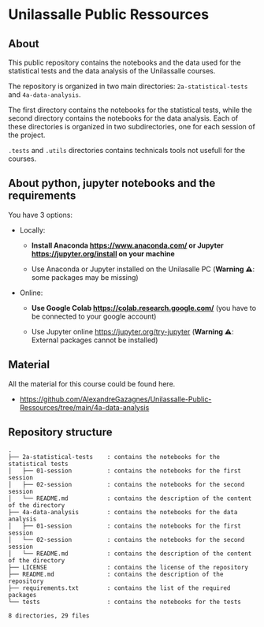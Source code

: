 # Unilassalle Public Ressources 


## About

This public repository contains the notebooks and the data used for the statistical tests and the data analysis of the Unilassalle courses. 

The repository is organized in two main directories: `2a-statistical-tests` and `4a-data-analysis`.

 The first directory contains the notebooks for the statistical tests, while the second directory contains the notebooks for the data analysis. Each of these directories is organized in two subdirectories, one for each session of the project. 
 
 
`.tests` and ```.utils``` directories contains technicals tools not usefull for the courses.



## About python, jupyter notebooks and the requirements

You have 3 options: 
- Locally: 

    - **Install Anaconda https://www.anaconda.com/ or Jupyter https://jupyter.org/install on your machine**

    - Use Anaconda or Jupyter installed on the Unilasalle PC (**Warning ⚠️**: some packages may be missing) 


- Online:

    - **Use Google Colab https://colab.research.google.com/** (you have to be connected to your google account)

    - Use Jupyter online  https://jupyter.org/try-jupyter (**Warning ⚠️**: External packages cannot be installed) 

## Material

All the material for this course could be found here.
- https://github.com/AlexandreGazagnes/Unilassalle-Public-Ressources/tree/main/4a-data-analysis

## Repository structure

```
.
├── 2a-statistical-tests    : contains the notebooks for the statistical tests
│   ├── 01-session          : contains the notebooks for the first session
│   ├── 02-session          : contains the notebooks for the second session
│   └── README.md           : contains the description of the content of the directory
├── 4a-data-analysis        : contains the notebooks for the data analysis
│   ├── 01-session          : contains the notebooks for the first session
│   └── 02-session          : contains the notebooks for the second session
│   └── README.md           : contains the description of the content of the directory
├── LICENSE                 : contains the license of the repository
├── README.md               : contains the description of the repository
├── requirements.txt        : contains the list of the required packages
└── tests                   : contains the notebooks for the tests

8 directories, 29 files
```
